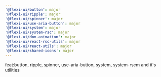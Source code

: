 ```yaml
---
'@flexi-ui/button': major
'@flexi-ui/ripple': major
'@flexi-ui/spinner': major
'@flexi-ui/use-aria-button': major
'@flexi-ui/system': major
'@flexi-ui/system-rsc': major
'@flexi-ui/dom-animation': major
'@flexi-ui/react-rsc-utils': major
'@flexi-ui/react-utils': major
'@flexi-ui/shared-icons': major
---
```


feat:button, ripple, spinner, use-aria-button, system, system-rscm and it's utilities
